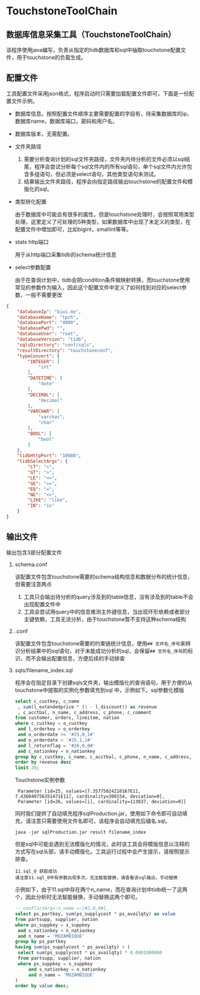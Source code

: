 # TouchstoneToolChain

## 数据库信息采集工具（TouchstoneToolChain）

该程序使用java编写，负责从指定的tidb数据库和sql中抽取touchstone配置文件，用于touchstone的负载生成。

## 配置文件

工具配置文件采用json格式，程序启动时只需要加载配置文件即可，下面是一份配置文件示例。

+ 数据库信息。按照配置文件顺序主要需要配置的字段有，待采集数据库的ip，数据库name，数据库端口，密码和用户名。

+ 数据库版本，无需配置。

+ 文件夹路径

  1. 需要分析查询计划的sql文件夹路径，文件夹内待分析的文件必须以sql结尾，程序会尝试分析每个sql文件内的所有sql语句，单个sql文件内允许包含多组语句，但必须是select语句，其他类型语句未测试。
  2. 结果输出文件夹路径，程序会向指定路径输出touchstone的配置文件和模版化的sql。

+ 类型转化配置

  由于数据库中可能会有很多的属性，但是touchstone处理时，会按照常用类型处理，这里定义了可处理的5种类型，如果数据库中出现了未定义的类型，在配置文件中增加即可，比如bigint，smallint等等。

+ stats http端口 

  用于从http端口采集tidb的schema统计信息

+ select参数配置

  由于在查询计划中，tidb会把condition条件做映射转换，而touchstone使用常见的参数作为输入，因此这个配置文件中定义了如何找到对应的select参数，一般不需要更改

```json
{
    "databaseIp": "biui.me",
    "databaseName": "tpch",
    "databasePort": "4000",
    "databasePwd": "",
    "databaseUser": "root",
    "databaseVersion": "tidb",
    "sqlsDirectory": "conf/sqls",
    "resultDirectory": "touchstoneconf",
    "typeConvert": {
        "INTEGER": [
            "int"
        ],
        "DATETIME": [
            "date"
        ],
        "DECIMAL": [
            "decimal"
        ],
        "VARCHAR": [
            "varchar",
            "char"
        ],
        "BOOL": [
            "bool"
        ]
    },
    "tidbHttpPort": "10080",
    "tidbSelectArgs": {
        "LT": "<",
        "GT": ">",
        "LE": "<=",
        "GE": ">=",
        "EQ": "=",
        "NE": "<>",
        "LIKE": "like",
        "IN": "in"
    }
}
```

## 输出文件

输出包含3部分配置文件

1. schema.conf

   该配置文件包含touchstone需要的schema结构信息和数据分布的统计信息，但需要注意两点

   1. 工具只会输出待分析的query涉及到的table信息，没有涉及到的table不会出现配置文件中
   2. 工具会尝试用query中的信息推测主外键信息，当出现环形依赖或者部分主键依赖，工具无法分析，由于touchstone暂不支持这种schema结构

2. .conf

   该配置文件包含touchstone需要的约束链统计信息，使用`## 文件名_序号`来辨识分析结果中的sql语句，对于未能成功分析的sql，会保留`## 文件名_序号`的标识，而不会输出配置信息，方便后续的手动排查

3. sqls/filename_index.sql

   程序会在指定目录下创建sqls文件夹，输出模版化的查询语句，用于方便的从touchstone中提取的实例化参数填充到sql 中，示例如下。sql参数化模版

   ```sql
   select c_custkey, c_name
   	, sum(l_extendedprice * (1 - l_discount)) as revenue
   	, c_acctbal, n_name, c_address, c_phone, c_comment
   from customer, orders, lineitem, nation
   where c_custkey = o_custkey
   	and l_orderkey = o_orderkey
   	and o_orderdate >= '#25,0,1#'
   	and o_orderdate < '#25,1,1#'
   	and l_returnflag = '#26,0,0#'
   	and c_nationkey = n_nationkey
   group by c_custkey, c_name, c_acctbal, c_phone, n_name, c_address, c_comment
   order by revenue desc
   limit 20;
   ```

   Touchstone实例参数

   ```
   	Parameter [id=25, values=[7.35775024210167E11, 7.436040756351471E11], cardinality=300154, deviation=0], 
   	Parameter [id=26, values=[i], cardinality=113037, deviation=0]]
   ```

   同时我们提供了自动填充程序sqlProduction.jar，使用如下命令即可自动填充，请注意只需要使用文件名即可，该程序会自动填充后缀名.sql。

   ```
   java -jar sqlProduction.jar result filename_index 
   ```

   但是sql中可能会遇到无法模版化的情况，此时该工具会将模版信息以注释的方式写在sql头部，请手动模版化。工具运行过程中会产生提示，请按照提示排查。

   ```
   11.sql_0	获取成功
   请注意11.sql_0中有参数出现多次，无法智能替换，请查看该sql输出，手动替换
   ```

   示例如下，由于11.sql中存在两个n_name，而在查询计划中tidb统一了这两个，因此分析时无法智能替换，手动替换这两个即可。

   ```sql
   -- conflictArgs:n_name =:[#2,0,0#],
   select ps_partkey, sum(ps_supplycost * ps_availqty) as value
   from partsupp, supplier, nation
   where ps_suppkey = s_suppkey
   	and s_nationkey = n_nationkey
   	and n_name = 'MOZAMBIQUE'
   group by ps_partkey
   having sum(ps_supplycost * ps_availqty) > (
   	select sum(ps_supplycost * ps_availqty) * 0.0001000000
   	from partsupp, supplier, nation
   	where ps_suppkey = s_suppkey
   		and s_nationkey = n_nationkey
   		and n_name = 'MOZAMBIQUE'
   )
   order by value desc;
   ```

   